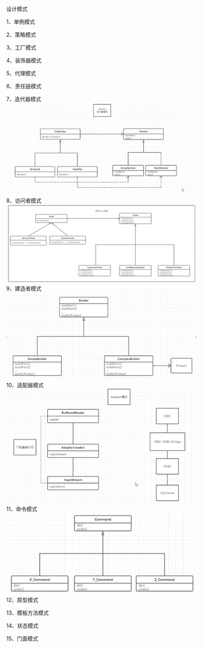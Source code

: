 设计模式

1、单例模式

2、策略模式

3、工厂模式

4、装饰器模式

5、代理模式

6、责任链模式

7、迭代器模式
![iterator.png](iterator.png)
8、访问者模式
![visitor.png](visitor.png)
9、建造者模式
![builder.png](builder.png)
10、适配器模式
![adapter.png](adapter.png)
11、命令模式
![command.png](command.png)
12、原型模式

13、模板方法模式

14、状态模式

15、门面模式


